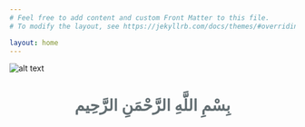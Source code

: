 ```yaml
---
# Feel free to add content and custom Front Matter to this file.
# To modify the layout, see https://jekyllrb.com/docs/themes/#overriding-theme-defaults

layout: home
---
```


![alt text](https://i.imgur.com/pp98vlm.png "main")

<h1 class="ar-r" style="text-align:center; color: #636e72;" > بِسْمِ اللَّهِ الرَّحْمَنِ الرَّحِيم </h1>